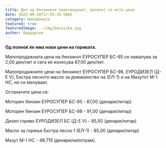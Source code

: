 ```yaml
---
title: Дел од бензините поевтинуваат, дизелот со иста цена
date: 2023-09-28T17:55:19.586Z
category: македонија
featured: true
featuredImage: ../img/benziska.jpg
author: Вардарски
---
```

<!--StartFragment-->

**Од полноќ ќе има нови цени на горивата.**



<!--EndFragment--><!--StartFragment-->

Малопродажната цена на бензинот ЕУРОСУПЕР БС-95 се намалува за 2,00 ден/лит и сега ќе изнесува 87,00 ден/лит.

Малопродажните цени на бензинот ЕУРОСУПЕР БС-98, ЕУРОДИЗЕЛ (Д-Е V), Екстра лесното масло за домаќинство на (ЕЛ-1) и на Мазутот М-1 НС, не се менуваат.

Останатите цени се:

Моторен бензин ЕУРОСУПЕР БС-95 - 87,00 (денари/литар)

Моторен бензин ЕУРОСУПЕР БС-98 - 91,00 (денари/литар)

Дизел гориво ЕУРОДИЗЕЛ БС (Д-Е V) - 85,50 (денари/литар)

Масло за горење Екстра лесно 1 (ЕЛ-1) - 85,00 (денари/литар)

Мазут М-1 НС - 48,715 (денари/килограм).

<!--EndFragment-->